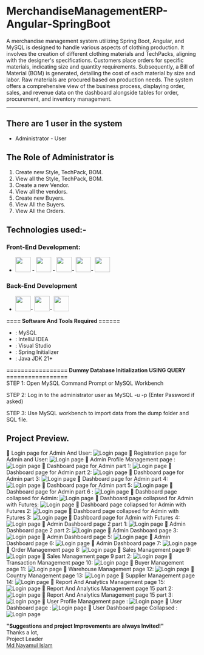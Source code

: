 # MerchandiseManagementERP-Angular-SpringBoot

A merchandise management system utilizing Spring Boot, Angular, and MySQL is designed to handle various aspects of clothing production. It involves the creation of different clothing materials and TechPacks, aligning with the designer's specifications. Customers place orders for specific materials, indicating size and quantity requirements. Subsequently, a Bill of Material (BOM) is generated, detailing the cost of each material by size and labor. Raw materials are procured based on production needs. The system offers a comprehensive view of the business process, displaying order, sales, and revenue data on the dashboard alongside tables for order, procurement, and inventory management.
-----------------   ---------------------------------------------
## There are 1 user in the system

- Administrator   - User

## The Role of Administrator is
1. Create new Style, TechPack, BOM.
2. View all the Style, TechPack, BOM.
3. Create a new Vendor.
4. View all the vendors.
5. Create new Buyers.
6. View All the Buyers.
7. View All the Orders.

## Technologies used:-
### Front-End Development:
- [<img src="https://github.com/fatemazohor/fatemazohor/blob/main/svg/html5.svg" width="40" height="40">](https://github.com/fatemazohor) - [<img src="https://github.com/fatemazohor/fatemazohor/blob/main/svg/css3.svg" width="40" height="40">](https://github.com/fatemazohor) - [<img src="https://github.com/fatemazohor/fatemazohor/blob/main/svg/bootstrap-logo-shadow.png" width="40" height="40">](https://github.com/fatemazohor)- [<img src="https://github.com/fatemazohor/fatemazohor/blob/main/svg/javascript.svg" width="40" height="40">](https://github.com/fatemazohor)- [<img src="https://github.com/fatemazohor/fatemazohor/blob/main/svg/angular.svg" width="40" height="40">](https://github.com/fatemazohor)
### Back-End Development
- [<img src="https://github.com/fatemazohor/fatemazohor/blob/main/svg/spring_boot.svg" width="40" height="40">](https://github.com/fatemazohor)- [<img src="https://github.com/fatemazohor/fatemazohor/blob/main/svg/hibernate.png" width="40" height="40">](https://github.com/fatemazohor)- [<img src="https://github.com/fatemazohor/SwingSMEManagement/blob/main/Screenshot/mysql.png" width="40" height="40">](https://github.com/fatemazohor) 

**==== Software And Tools Required ======**
- :  MySQL
- :  IntelliJ IDEA
- :  Visual Studio
- :  Spring Initializer
- :  Java JDK 21+


**================= Dummy Database Initialization USING QUERY =================**  
STEP 1: Open MySQL Command Prompt or MySQL Workbench

STEP 2: Log in to the administrator user as MySQL -u <username> -p (Enter Password if asked)

STEP 3: Use MySQL workbench to import data from the dump folder and SQL file.

Project Preview.
---------------------------------------------------------------------
:pushpin: Login page for Admin And User:
![ Login page](https://github.com/NayamulNirob/MerchandiseMgmtERP/blob/main/images/Screenshot%202024-10-25%20222558.png)
:pushpin: Registration page for Admin and User:
![ Login page](https://github.com/NayamulNirob/MerchandiseMgmtERP/blob/main/images/Screenshot%202024-10-25%20222634.png)
:pushpin: Admin Profile Management page :
![ Login page](https://github.com/NayamulNirob/MerchandiseMgmtERP/blob/main/images/Screenshot%202024-10-25%20222520.png)
:pushpin: Dashboard page for Admin part 1:
![ Login page](https://github.com/NayamulNirob/MerchandiseMgmtERP/blob/main/images/Screenshot%202024-10-25%20220234.png)
:pushpin: Dashboard page for Admin part 2:
![ Login page](https://github.com/NayamulNirob/MerchandiseMgmtERP/blob/main/images/Screenshot%202024-10-25%20220325.png)
:pushpin: Dashboard page  for Admin  part 3:
![ Login page](https://github.com/NayamulNirob/MerchandiseMgmtERP/blob/main/images/Screenshot%202024-10-25%20220350.png)
:pushpin: Dashboard page  for Admin part 4:
![ Login page](https://github.com/NayamulNirob/MerchandiseMgmtERP/blob/main/images/Screenshot%202024-10-25%20220420.png)
:pushpin: Dashboard page for Admin part 5:
![ Login page](https://github.com/NayamulNirob/MerchandiseMgmtERP/blob/main/images/Screenshot%202024-10-25%20220448.png)
:pushpin: Dashboard page for Admin part 6 :
![ Login page](https://github.com/NayamulNirob/MerchandiseMgmtERP/blob/main/images/Screenshot%202024-10-25%20220541.png)
:pushpin: Dashboard page collapsed for Admin:
![ Login page](https://github.com/NayamulNirob/MerchandiseMgmtERP/blob/main/images/Screenshot%202024-10-25%20221316.png)
:pushpin: Dashboard page collapsed for Admin with Futures:
![ Login page](https://github.com/NayamulNirob/MerchandiseMgmtERP/blob/main/images/Screenshot%202024-10-25%20221336.png)
:pushpin: Dashboard page collapsed for Admin with Futures 2:
![ Login page](https://github.com/NayamulNirob/MerchandiseMgmtERP/blob/main/images/Screenshot%202024-10-25%20221401.png)
:pushpin: Dashboard page collapsed for Admin with Futures 3:
![ Login page](https://github.com/NayamulNirob/MerchandiseMgmtERP/blob/main/images/Screenshot%202024-10-25%20221422.png)
:pushpin: Dashboard page for Admin with Futures 4:
![ Login page](https://github.com/NayamulNirob/MerchandiseMgmtERP/blob/main/images/Screenshot%202024-10-25%20221445.png)
:pushpin: Admin Dashboard page 2 part 1:
![ Login page](https://github.com/NayamulNirob/MerchandiseMgmtERP/blob/main/images/Screenshot%202024-10-25%20221519.png)
:pushpin: Admin Dashboard page 2 part 2:
![ Login page](https://github.com/NayamulNirob/MerchandiseMgmtERP/blob/main/images/Screenshot%202024-10-25%20221633.png)
:pushpin: Admin Dashboard page 3:
![ Login page](https://github.com/NayamulNirob/MerchandiseMgmtERP/blob/main/images/Screenshot%202024-10-25%20221657.png)
:pushpin: Admin Dashboard page 5:
![ Login page](https://github.com/NayamulNirob/MerchandiseMgmtERP/blob/main/images/Screenshot%202024-10-25%20221736.png)
:pushpin: Admin Dashboard page 6:
![ Login page](https://github.com/NayamulNirob/MerchandiseMgmtERP/blob/main/images/Screenshot%202024-10-25%20221754.png)
:pushpin: Admin Dashboard page 7:
![ Login page](https://github.com/NayamulNirob/MerchandiseMgmtERP/blob/main/images/Screenshot%202024-10-25%20221919.png)
:pushpin: Order Management page 8:
![ Login page](https://github.com/NayamulNirob/MerchandiseMgmtERP/blob/main/images/Screenshot%202024-10-25%20222004.png)
:pushpin: Sales Management page 9:
![ Login page](https://github.com/NayamulNirob/MerchandiseMgmtERP/blob/main/images/Screenshot%202024-10-25%20222033.png)
:pushpin:  Sales Management page 9 part 2:
![ Login page](https://github.com/NayamulNirob/MerchandiseMgmtERP/blob/main/images/Screenshot%202024-10-25%20222105.png)
:pushpin: Transaction Management page 10:
![ Login page](https://github.com/NayamulNirob/MerchandiseMgmtERP/blob/main/images/Screenshot%202024-10-25%20222134.png)
:pushpin: Buyer Management page 11:
![ Login page](https://github.com/NayamulNirob/MerchandiseMgmtERP/blob/main/images/Screenshot%202024-10-25%20222156.png)
:pushpin: Warehouse Management page 12:
![ Login page](https://github.com/NayamulNirob/MerchandiseMgmtERP/blob/main/images/Screenshot%202024-10-25%20222231.png)
:pushpin: Country Management page 13:
![ Login page](https://github.com/NayamulNirob/MerchandiseMgmtERP/blob/main/images/Screenshot%202024-10-25%20222255.png)
:pushpin: Supplier Management page 14:
![ Login page](https://github.com/NayamulNirob/MerchandiseMgmtERP/blob/main/images/Screenshot%202024-10-25%20222316.png)
:pushpin: Report And Analytics Management page 15:
![ Login page](https://github.com/NayamulNirob/MerchandiseMgmtERP/blob/main/images/Screenshot%202024-10-25%20222403.png)
:pushpin: Report And Analytics Management page 15 part 2:
![ Login page](https://github.com/NayamulNirob/MerchandiseMgmtERP/blob/main/images/Screenshot%202024-10-25%20222420.png)
:pushpin: Report And Analytics Management page 15 part 3:
![ Login page](https://github.com/NayamulNirob/MerchandiseMgmtERP/blob/main/images/Screenshot%202024-10-25%20222439.png)
:pushpin:  User Profile Management page :
![ Login page](https://github.com/NayamulNirob/MerchandiseMgmtERP/blob/main/images/Screenshot%202024-10-25%20223716.png)
:pushpin: User Dashboard page :
![ Login page](https://github.com/NayamulNirob/MerchandiseMgmtERP/blob/main/images/Screenshot%202024-10-25%20223831.png)
:pushpin: User Dashboard page Collapsed :
![ Login page](https://github.com/NayamulNirob/MerchandiseMgmtERP/blob/main/images/Screenshot%202024-10-25%20223849.png)

**"Suggestions and project Improvements are always Invited!"**  
Thanks a lot,    
Project Leader  
[Md Nayamul Islam](https://github.com/NayamulNirob)
